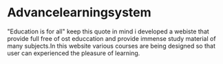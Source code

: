 # Advancelearningsystem
"Education is for all" keep this quote in mind i developed a webiste that provide full free of ost educcation and provide immense study material of many subjects.In this website various courses are being designed so that user can experienced the pleasure of learning.
